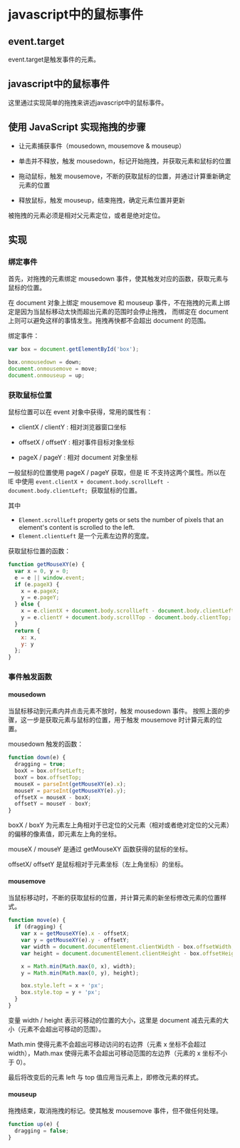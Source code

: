 # javascript中的鼠标事件

## event.target

event.target是触发事件的元素。

## javascript中的鼠标事件

这里通过实现简单的拖拽来讲述javascript中的鼠标事件。

## 使用 JavaScript 实现拖拽的步骤

- 让元素捕获事件（mousedown, mousemove & mouseup） 

- 单击并不释放，触发 mousedown，标记开始拖拽，并获取元素和鼠标的位置 

- 拖动鼠标，触发 mousemove，不断的获取鼠标的位置，并通过计算重新确定元素的位置 

- 释放鼠标，触发 mouseup，结束拖拽，确定元素位置并更新

被拖拽的元素必须是相对父元素定位，或者是绝对定位。

## 实现

### 绑定事件

首先，对拖拽的元素绑定 mousedown 事件，使其触发对应的函数，获取元素与鼠标的位置。

在 document 对象上绑定 mousemove 和 mouseup 事件，不在拖拽的元素上绑定是因为当鼠标移动太快而超出元素的范围时会停止拖拽，
而绑定在 document 上则可以避免这样的事情发生。拖拽再快都不会超出 document 的范围。

绑定事件：
```javascript
var box = document.getElementById('box');

box.onmousedown = down;
document.onmousemove = move;
document.onmouseup = up;
```

### 获取鼠标位置

鼠标位置可以在 event 对象中获得，常用的属性有： 

- clientX / clientY : 相对浏览器窗口坐标 

- offsetX / offsetY : 相对事件目标对象坐标 

- pageX / pageY : 相对 document 对象坐标

一般鼠标的位置使用 pageX / pageY 获取，但是 IE 不支持这两个属性。所以在 IE 中使用
`event.clientX + document.body.scrollLeft - document.body.clientLeft; `获取鼠标的位置。

其中

* `Element.scrollLeft` property gets or sets the number of pixels that an element's content is scrolled to the left.
* `Element.clientLeft` 是一个元素左边界的宽度。

获取鼠标位置的函数：

```javascript
function getMouseXY(e) {
  var x = 0, y = 0;
  e = e || window.event;
  if (e.pageX) {
    x = e.pageX;
    y = e.pageY;
  } else {
    x = e.clientX + document.body.scrollLeft - document.body.clientLeft;
    y = e.clientY + document.body.scrollTop - document.body.clientTop;
  }
  return {
    x: x,
    y: y
  };
}
```

### 事件触发函数

#### mousedown

当鼠标移动到元素内并点击元素不放时，触发 mousedown 事件。
按照上面的步骤，这一步是获取元素与鼠标的位置，用于触发 mousemove 时计算元素的位置。

mousedown 触发的函数：
```javascript
function down(e) {
  dragging = true;
  boxX = box.offsetLeft;
  boxY = box.offsetTop;
  mouseX = parseInt(getMouseXY(e).x);
  mouseY = parseInt(getMouseXY(e).y);
  offsetX = mouseX - boxX;
  offsetY = mouseY - boxY;
}
```

boxX / boxY 为元素左上角相对于已定位的父元素（相对或者绝对定位的父元素）的偏移的像素值，即元素左上角的坐标。

mouseX / mouseY 是通过 getMouseXY 函数获得的鼠标的坐标。

offsetX/ offsetY 是鼠标相对于元素坐标（左上角坐标）的坐标。

#### mousemove

当鼠标移动时，不断的获取鼠标的位置，并计算元素的新坐标修改元素的位置样式。

```javascript
function move(e) {
  if (dragging) {
    var x = getMouseXY(e).x - offsetX;
    var y = getMouseXY(e).y - offsetY;
    var width = document.documentElement.clientWidth - box.offsetWidth;
    var height = document.documentElement.clientHeight - box.offsetHeight;

    x = Math.min(Math.max(0, x), width);
    y = Math.min(Math.max(0, y), height);

    box.style.left = x + 'px';
    box.style.top = y + 'px';
  }
}
```

变量 width / height 表示可移动的位置的大小，这里是 document 减去元素的大小（元素不会超出可移动的范围）。

Math.min 使得元素不会超出可移动访问的右边界（元素 x 坐标不会超过 width），Math.max 使得元素不会超出可移动范围的左边界（元素的 x 坐标不小于 0）。

最后将改变后的元素 left 与 top 值应用当元素上，即修改元素的样式。

#### mouseup

拖拽结束，取消拖拽的标记。使其触发 mousemove 事件，但不做任何处理。

```javascript
function up(e) {
  dragging = false;
}
```